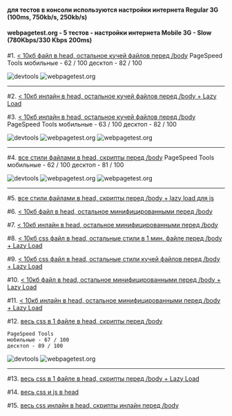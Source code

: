 #### для тестов в консоли используются настройки интернета Regular 3G (100ms, 750kb/s, 250kb/s)

#### webpagetest.org - 5 тестов - настройки интернета Mobile 3G - Slow (780Kbps/330 Kbps 200ms)



#1. [< 10кб файл в head, остальное кучей файлов перед /body](http://lab.depekour.com/frontend/4.php)
	PageSpeed Tools
	мобильные - 62 / 100 
	десктоп - 82 / 100 

![devtools](http://lab.depekour.com/frontend/results/2_1.PNG)
![webpagetest.org](http://lab.depekour.com/frontend/results/2_2.png)

<hr>


#2. [< 10кб инлайн в head, остальное кучей файлов перед /body  + Lazy Load](http://lab.depekour.com/frontend/5.php)




#3. [< 10кб инлайн в head, остальное кучей файлов перед /body](http://lab.depekour.com/frontend/10.php)
	PageSpeed Tools
	мобильные - 63 / 100 
	десктоп - 82 / 100 

![devtools](http://lab.depekour.com/frontend/results/3_1.PNG)
![webpagetest.org](http://lab.depekour.com/frontend/results/3_2.PNG)
![webpagetest.org](http://lab.depekour.com/frontend/results/3_3.PNG)


<hr>

#4. [все стили файлами в head, скрипты перед /body](http://lab.depekour.com/frontend/8.php)
	PageSpeed Tools
	мобильные - 62 / 100 
	десктоп - 81 / 100 

![devtools](http://lab.depekour.com/frontend/results/4_1.PNG)
![webpagetest.org](http://lab.depekour.com/frontend/results/4_2.PNG)
![webpagetest.org](http://lab.depekour.com/frontend/results/4_3.PNG)


<hr>

#5. [все стили файлами в head, скрипты перед /body + lazy load для js](http://lab.depekour.com/frontend/9.php)





#6. [ < 10кб файл в head, остальное минифицированными перед /body](http://lab.depekour.com/frontend/2.php)




#7. [< 10кб инлайн в head, остальное минифицированными перед /body](http://lab.depekour.com/frontend/13.php)




#8. [< 10кб css файл в head, остальные стили в 1 мин. файле перед /body + Lazy Load](http://lab.depekour.com/frontend/2.php)





#9. [< 10кб css файл в head, остальные стили кучей файлов перед /body + Lazy Load](http://lab.depekour.com/frontend/3.php)








#10. [< 10кб файл в head, остальное минифицированными перед /body  + Lazy Load](http://lab.depekour.com/frontend/14.php)







#11. [< 10кб инлайн в head, остальное минифицированными перед /body  + Lazy Load](http://lab.depekour.com/frontend/6.php)






#12. [весь css в 1 файле в head, скрипты перед /body](http://lab.depekour.com/frontend/1.php)

	PageSpeed Tools
	мобильные - 67 / 100 
	десктоп - 89 / 100 

![devtools](http://lab.depekour.com/frontend/results/1_1.PNG)
![webpagetest.org](http://lab.depekour.com/frontend/results/1_2.PNG)

<hr>



#13. [весь css в 1 файле в head, скрипты перед /body  + Lazy Load](http://lab.depekour.com/frontend/7.php)




#14. [весь css и js в head](http://lab.depekour.com/frontend/12.php)





#15. [весь css инлайн в head, скрипты инлайн перед /body](http://lab.depekour.com/frontend/11.php)